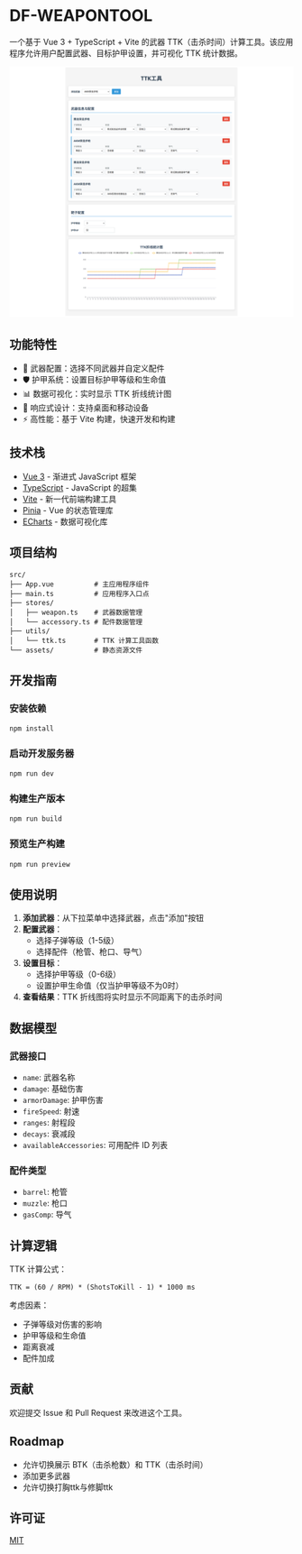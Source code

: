 # DF-WEAPONTOOL

一个基于 Vue 3 + TypeScript + Vite 的武器 TTK（击杀时间）计算工具。该应用程序允许用户配置武器、目标护甲设置，并可视化 TTK 统计数据。

![](./doc/full_page.png)

## 功能特性

- 🎯 武器配置：选择不同武器并自定义配件
- 🛡️ 护甲系统：设置目标护甲等级和生命值
- 📊 数据可视化：实时显示 TTK 折线统计图
- 📱 响应式设计：支持桌面和移动设备
- ⚡ 高性能：基于 Vite 构建，快速开发和构建

## 技术栈

- [Vue 3](https://v3.vuejs.org/) - 渐进式 JavaScript 框架
- [TypeScript](https://www.typescriptlang.org/) - JavaScript 的超集
- [Vite](https://vitejs.dev/) - 新一代前端构建工具
- [Pinia](https://pinia.vuejs.org/) - Vue 的状态管理库
- [ECharts](https://echarts.apache.org/zh/index.html) - 数据可视化库

## 项目结构

```
src/
├── App.vue          # 主应用程序组件
├── main.ts          # 应用程序入口点
├── stores/
│   ├── weapon.ts    # 武器数据管理
│   └── accessory.ts # 配件数据管理
├── utils/
│   └── ttk.ts       # TTK 计算工具函数
└── assets/          # 静态资源文件
```

## 开发指南

### 安装依赖

```bash
npm install
```

### 启动开发服务器

```bash
npm run dev
```

### 构建生产版本

```bash
npm run build
```

### 预览生产构建

```bash
npm run preview
```

## 使用说明

1. **添加武器**：从下拉菜单中选择武器，点击"添加"按钮
2. **配置武器**：
   - 选择子弹等级（1-5级）
   - 选择配件（枪管、枪口、导气）
3. **设置目标**：
   - 选择护甲等级（0-6级）
   - 设置护甲生命值（仅当护甲等级不为0时）
4. **查看结果**：TTK 折线图将实时显示不同距离下的击杀时间

## 数据模型

### 武器接口
- `name`: 武器名称
- `damage`: 基础伤害
- `armorDamage`: 护甲伤害
- `fireSpeed`: 射速
- `ranges`: 射程段
- `decays`: 衰减段
- `availableAccessories`: 可用配件 ID 列表

### 配件类型
- `barrel`: 枪管
- `muzzle`: 枪口
- `gasComp`: 导气

## 计算逻辑

TTK 计算公式：
```
TTK = (60 / RPM) * (ShotsToKill - 1) * 1000 ms
```

考虑因素：
- 子弹等级对伤害的影响
- 护甲等级和生命值
- 距离衰减
- 配件加成

## 贡献

欢迎提交 Issue 和 Pull Request 来改进这个工具。

## Roadmap

- 允许切换展示 BTK（击杀枪数）和 TTK（击杀时间）
- 添加更多武器
- 允许切换打胸ttk与修脚ttk

## 许可证

[MIT](LICENSE)